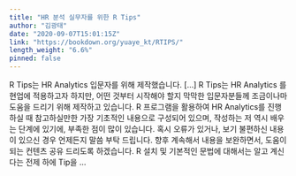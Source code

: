 ```yaml
---
title: "HR 분석 실무자를 위한 R Tips"
author: "김광태"
date: "2020-09-07T15:01:15Z"
link: "https://bookdown.org/yuaye_kt/RTIPS/"
length_weight: "6.6%"
pinned: false
---
```


R Tips는 HR Analytics 입문자를 위해 제작했습니다. [...] R Tips는 HR Analytics 를 현업에 적용하고자 하지만,
어떤 것부터 시작해야 할지 막막한 입문자분들께 조금이나마 도움을 드리기 위해 제작하고 있습니다. R 프로그램을 활용하여 HR Analytics를 진행하실 때 참고하실만한
가장 기초적인 내용으로 구성되어 있으며, 작성하는 저 역시 배우는 단계에 있기에, 부족한 점이 많이 있습니다. 혹시 오류가 있거나, 보기 불편하신 내용이 있으신 경우 언제든지 말씀 부탁 드립니다. 향후 계속해서 내용을 보완하면서, 도움이 되는 컨텐츠 공유 드리도록 하겠습니다. R 설치 및 기본적인 문법에 대해서는 알고 계신다는 전제 하에 Tip을 ...
